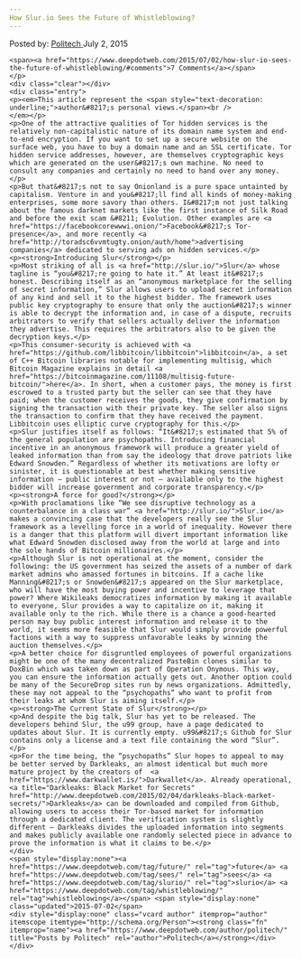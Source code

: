 ```yaml
---
How Slur.io Sees the Future of Whistleblowing?
---
```

<article class="post-listing post-9481 post type-post status-publish format-standard has-post-thumbnail hentry category-deepdot-news tag-future tag-sees tag-slurio tag-whistleblowing">
    <div class="post-inner">
        <span>Posted by: <a href="https://www.deepdotweb.com/author/politech/" title="">Politech </a></span>
    <span>July 2, 2015</span>
    
    <span><a href="https://www.deepdotweb.com/2015/07/02/how-slur-io-sees-the-future-of-whistleblowing/#comments">7 Comments</a></span>
    </p>
    <div class="clear"></div>
    <div class="entry">
    <p><em>This article represent the <span style="text-decoration: underline;">author&#8217;s personal views.</span><br />
    </em></p>
    <p>One of the attractive qualities of Tor hidden services is the relatively non-capitalistic nature of its domain name system and end-to-end encryption. If you want to set up a secure website on the surface web, you have to buy a domain name and an SSL certificate. Tor hidden service addresses, however, are themselves cryptographic keys which are generated on the user&#8217;s own machine. No need to consult any companies and certainly no need to hand over any money.</p>
    <p>But that&#8217;s not to say Onionland is a pure space untainted by capitalism. Venture in and you&#8217;ll find all kinds of money-making enterprises, some more savory than others. I&#8217;m not just talking about the famous darknet markets like the first instance of Silk Road and before the exit scam &#8211; Evolution. Other examples are <a href="https://facebookcorewwwi.onion/">Facebook&#8217;s Tor-presence</a>, and more recently <a href="http://toradsc6vvmtugty.onion/auth/home">advertising companies</a> dedicated to serving ads on hidden services.</p>
    <p><strong>Introducing Slur</strong></p>
    <p>Most striking of all is <a href="http://slur.io/">Slur</a> whose tagline is “you&#8217;re going to hate it.” At least it&#8217;s honest. Describing itself as an “anonymous marketplace for the selling of secret information,” Slur allows users to upload secret information of any kind and sell it to the highest bidder. The framework uses public key cryptography to ensure that only the auction&#8217;s winner is able to decrypt the information and, in case of a dispute, recruits arbitrators to verify that sellers actually deliver the information they advertise. This requires the arbitrators also to be given the decryption keys.</p>
    <p>This consumer-security is achieved with <a href="https://github.com/libbitcoin/libbitcoin">libbitcoin</a>, a set of C++ Bitcoin libraries notable for implementing multisig, which Bitcoin Magazine explains in detail <a href="https://bitcoinmagazine.com/11108/multisig-future-bitcoin/">here</a>. In short, when a customer pays, the money is first escrowed to a trusted party but the seller can see that they have paid; when the customer receives the goods, they give confirmation by signing the transaction with their private key. The seller also signs the transaction to confirm that they have received the payment. Libbitcoin uses elliptic curve cryptography for this.</p>
    <p>Slur justifies itself as follows: “It&#8217;s estimated that 5% of the general population are psychopaths. Introducing financial incentive in an anonymous framework will produce a greater yield of leaked information than from say the ideology that drove patriots like Edward Snowden.” Regardless of whether its motivations are lofty or sinister, it is questionable at best whether making sensitive information – public interest or not – available only to the highest bidder will increase government and corporate transparency.</p>
    <p><strong>A force for good?</strong></p>
    <p>With proclamations like “We see disruptive technology as a counterbalance in a class war” <a href="http://slur.io/">Slur.io</a> makes a convincing case that the developers really see the Slur framework as a levelling force in a world of inequality. However there is a danger that this platform will divert important information like what Edward Snowden disclosed away from the world at large and into the sole hands of Bitcoin millionaires.</p>
    <p>Although Slur is not operational at the moment, consider the following: the US government has seized the assets of a number of dark market admins who amassed fortunes in bitcoins. If a cache like Manning&#8217;s or Snowden&#8217;s appeared on the Slur marketplace, who will have the most buying power and incentive to leverage that power? Where Wikileaks democratizes information by making it available to everyone, Slur provides a way to capitalize on it, making it available only to the rich. While there is a chance a good-hearted person may buy public interest information and release it to the world, it seems more feasible that Slur would simply provide powerful factions with a way to suppress unfavorable leaks by winning the auction themselves.</p>
    <p>A better choice for disgruntled employees of powerful organizations might be one of the many decentralized PasteBin clones similar to DoxBin which was taken down as part of Operation Onymous. This way, you can ensure the information actually gets out. Another option could be many of the SecureDrop sites run by news organizations. Admittedly, these may not appeal to the “psychopaths” who want to profit from their leaks at whom Slur is aiming itself.</p>
    <p><strong>The Current State of Slur</strong></p>
    <p>And despite the big talk, Slur has yet to be released. The developers behind Slur, the u99 group, have a page dedicated to updates about Slur. It is currently empty. u99&#8217;s Github for Slur contains only a license and a text file containing the word “Slur”.</p>
    <p>For the time being, the “psychopaths” Slur hopes to appeal to may be better served by Darkleaks, an almost identical but much more mature project by the creators of  <a href="https://www.darkwallet.is/">Darkwallet</a>. Already operational, <a title="Darkleaks: Black Market for Secrets" href="http://www.deepdotweb.com/2015/02/04/darkleaks-black-market-secrets/">Darkleaks</a> can be downloaded and compiled from Github, allowing users to access their Tor-based market for information through a dedicated client. The verification system is slightly different – Darkleaks divides the uploaded information into segments and makes publicly available one randomly selected piece in advance to prove the information is what it claims to be.</p>
    </div>
    <span style="display:none"><a href="https://www.deepdotweb.com/tag/future/" rel="tag">future</a> <a href="https://www.deepdotweb.com/tag/sees/" rel="tag">sees</a> <a href="https://www.deepdotweb.com/tag/slurio/" rel="tag">slurio</a> <a href="https://www.deepdotweb.com/tag/whistleblowing/" rel="tag">whistleblowing</a></span> <span style="display:none" class="updated">2015-07-02</span>
    <div style="display:none" class="vcard author" itemprop="author" itemscope itemtype="http://schema.org/Person"><strong class="fn" itemprop="name"><a href="https://www.deepdotweb.com/author/politech/" title="Posts by Politech" rel="author">Politech</a></strong></div>
    </div>
</article>

